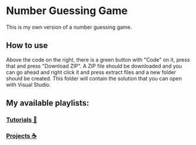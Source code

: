 # Number Guessing Game

This is my own version of a number guessing game.

## How to use

Above the code on the right, there is a green button with "Code" on it, press that and press "Download ZIP". A ZIP file should be downloaded and you can go ahead and right click it and press extract files and a new folder should be created. This folder will contain the solution that you can open with Visual Studio.

## My available playlists:
### [Tutorials 💖](https://www.youtube.com/playlist?list=PLeBAXy1yQxa56IGa4u7qNmWaEnaEbpLd2)
### [Projects ☕](https://www.youtube.com/playlist?list=PLeBAXy1yQxa5iVZ3QenQeey2b57hnL2Fx)
